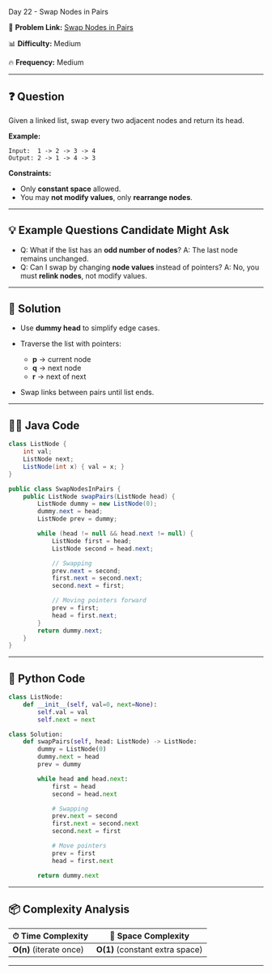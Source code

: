 Day 22 - Swap Nodes in Pairs

🔗 **Problem Link:** [Swap Nodes in Pairs](https://oj.leetcode.com/problems/swap-nodes-in-pairs/)

📊 **Difficulty:** Medium

🔥 **Frequency:** Medium

---

## ❓ Question

Given a linked list, swap every two adjacent nodes and return its head.

**Example:**

```
Input:  1 -> 2 -> 3 -> 4  
Output: 2 -> 1 -> 4 -> 3
```

**Constraints:**

* Only **constant space** allowed.
* You may **not modify values**, only **rearrange nodes**.

---

## 💡 Example Questions Candidate Might Ask

* Q: What if the list has an **odd number of nodes**?
  A: The last node remains unchanged.
* Q: Can I swap by changing **node values** instead of pointers?
  A: No, you must **relink nodes**, not modify values.

---

## 📝 Solution

* Use **dummy head** to simplify edge cases.
* Traverse the list with pointers:

  * **p** → current node
  * **q** → next node
  * **r** → next of next
* Swap links between pairs until list ends.

---

## 👨‍💻 Java Code

```java
class ListNode {
    int val;
    ListNode next;
    ListNode(int x) { val = x; }
}

public class SwapNodesInPairs {
    public ListNode swapPairs(ListNode head) {
        ListNode dummy = new ListNode(0);
        dummy.next = head;
        ListNode prev = dummy;

        while (head != null && head.next != null) {
            ListNode first = head;
            ListNode second = head.next;

            // Swapping
            prev.next = second;
            first.next = second.next;
            second.next = first;

            // Moving pointers forward
            prev = first;
            head = first.next;
        }
        return dummy.next;
    }
}
```

---

## 🐍 Python Code

```python
class ListNode:
    def __init__(self, val=0, next=None):
        self.val = val
        self.next = next

class Solution:
    def swapPairs(self, head: ListNode) -> ListNode:
        dummy = ListNode(0)
        dummy.next = head
        prev = dummy

        while head and head.next:
            first = head
            second = head.next

            # Swapping
            prev.next = second
            first.next = second.next
            second.next = first

            # Move pointers
            prev = first
            head = first.next

        return dummy.next
```

---

## 📦 Complexity Analysis

| ⏱ Time Complexity       | 💾 Space Complexity             |
| ----------------------- | ------------------------------- |
| **O(n)** (iterate once) | **O(1)** (constant extra space) |

---

